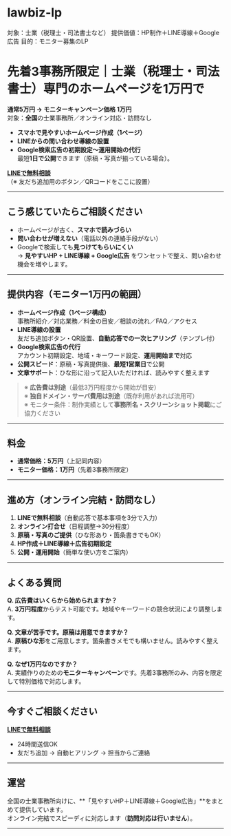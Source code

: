 # lawbiz-lp
対象：士業（税理士・司法書士など）  提供価値：HP制作＋LINE導線＋Google広告  目的：モニター募集のLP

# 先着3事務所限定｜士業（税理士・司法書士）専門のホームページを**1万円**で
**通常5万円 → モニターキャンペーン価格 1万円**  
対象：**全国**の士業事務所／オンライン対応・訪問なし  
- **スマホで見やすいホームページ作成（1ページ）**  
- **LINEからの問い合わせ導線の設置**  
- **Google検索広告の初期設定〜運用開始の代行**  
最短**1日で公開**できます（原稿・写真が揃っている場合）。

[**LINEで無料相談**](#)  
（※ 友だち追加用のボタン／QRコードをここに設置）

---

## こう感じていたらご相談ください
- ホームページが古く、**スマホで読みづらい**  
- **問い合わせが増えない**（電話以外の連絡手段がない）  
- Googleで検索しても**見つけてもらいにくい**  
→ **見やすいHP + LINE導線 + Google広告** をワンセットで整え、問い合わせ機会を増やします。

---

## 提供内容（モニター1万円の範囲）
- **ホームページ作成（1ページ構成）**  
  事務所紹介／対応業務／料金の目安／相談の流れ／FAQ／アクセス
- **LINE導線の設置**  
  友だち追加ボタン・QR設置、**自動応答での一次ヒアリング**（テンプレ付）
- **Google検索広告の代行**  
  アカウント初期設定、地域・キーワード設定、**運用開始まで**対応  
- **公開スピード**：原稿・写真提供後、**最短1営業日**で公開  
- **文章サポート**：ひな形に沿って記入いただければ、読みやすく整えます

> ※ **広告費は別途**（最低3万円程度から開始が目安）  
> ※ **独自ドメイン・サーバ費用は別途**（既存利用があれば流用可）  
> ※ モニター条件：制作実績として**事務所名・スクリーンショット掲載**にご協力ください

---

## 料金
- **通常価格：5万円**（上記同内容）  
- **モニター価格：1万円**（先着3事務所限定）

---

## 進め方（オンライン完結・訪問なし）
1. **LINEで無料相談**（自動応答で基本事項を3分で入力）  
2. **オンライン打合せ**（日程調整→30分程度）  
3. **原稿・写真のご提供**（ひな形あり・箇条書きでもOK）  
4. **HP作成＋LINE導線＋広告初期設定**  
5. **公開・運用開始**（簡単な使い方をご案内）

---

## よくある質問
**Q. 広告費はいくらから始められますか？**  
A. **3万円程度**からテスト可能です。地域やキーワードの競合状況により調整します。  

**Q. 文章が苦手です。原稿は用意できますか？**  
A. **原稿ひな形**をご用意します。箇条書きメモでも構いません。読みやすく整えます。  

**Q. なぜ1万円なのですか？**  
A. 実績作りのための**モニターキャンペーン**です。先着3事務所のみ、内容を限定して特別価格で対応します。

---

## 今すぐご相談ください
[**LINEで無料相談**](#)  
- 24時間送信OK  
- 友だち追加 → 自動ヒアリング → 担当からご連絡

---

## 運営
全国の士業事務所向けに、**「見やすいHP＋LINE導線＋Google広告」**をまとめて提供しています。  
オンライン完結でスピーディに対応します（**訪問対応は行いません**）。

---

<!-- 実装メモ（非表示推奨）
- Hero最上段に「LINEで無料相談」ボタンとQRを並置。フォームCTAは中段以降に配置。
- 価格は「通常5万円｜今だけ1万円」を並列表示で強調。
- “スマホで見やすい”“LINEで相談”“Google広告で見つかる”を太字キーワードに。
- LINE自動応答の初期質問項目例：
  1) 事務所名／ご担当者名
  2) 対応業務（相続・登記 等）
  3) 対応エリア（市区町村）
  4) 相談希望内容（新規HP／リニューアル）
  5) 原稿・写真の有無
  6) ご希望の公開時期
- 広告初期設定スコープ：キャンペーン1件、広告グループ2〜3、キーワード20〜40、広告文4本、地域半径指定
-->

